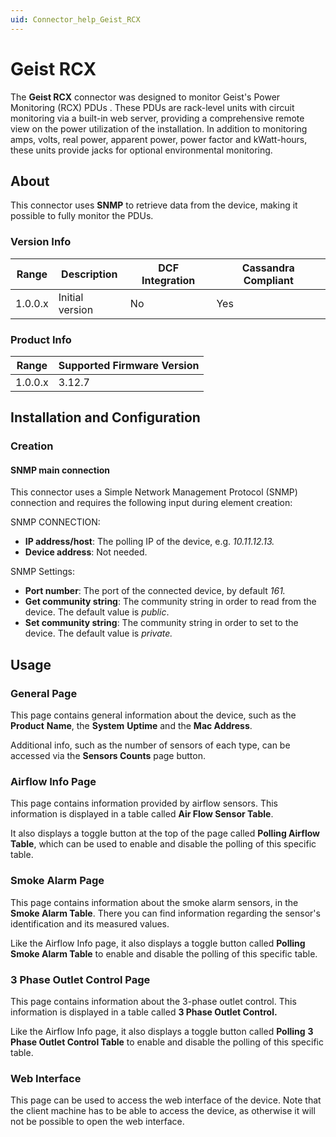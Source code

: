 ```yaml
---
uid: Connector_help_Geist_RCX
---
```


# Geist RCX

The **Geist RCX** connector was designed to monitor Geist's Power Monitoring (RCX) PDUs . These PDUs are rack-level units with circuit monitoring via a built-in web server, providing a comprehensive remote view on the power utilization of the installation. In addition to monitoring amps, volts, real power, apparent power, power factor and kWatt-hours, these units provide jacks for optional environmental monitoring.

## About

This connector uses **SNMP** to retrieve data from the device, making it possible to fully monitor the PDUs.

### Version Info

| Range | Description | DCF Integration | Cassandra Compliant |
|------------------|-----------------|---------------------|-------------------------|
| 1.0.0.x          | Initial version | No                  | Yes                     |

### Product Info

| Range | Supported Firmware Version |
|------------------|-----------------------------|
| 1.0.0.x          | 3.12.7                      |

## Installation and Configuration

### Creation

#### SNMP main connection

This connector uses a Simple Network Management Protocol (SNMP) connection and requires the following input during element creation:

SNMP CONNECTION:

- **IP address/host**: The polling IP of the device, e.g. *10.11.12.13.*
- **Device address**: Not needed.

SNMP Settings:

- **Port number**: The port of the connected device, by default *161.*
- **Get community string**: The community string in order to read from the device. The default value is *public*.
- **Set community string**: The community string in order to set to the device. The default value is *private.*

## Usage

### General Page

This page contains general information about the device, such as the **Product** **Name**, the **System** **Uptime** and the **Mac Address**.

Additional info, such as the number of sensors of each type, can be accessed via the **Sensors Counts** page button.

### Airflow Info Page

This page contains information provided by airflow sensors. This information is displayed in a table called **Air Flow Sensor Table**.

It also displays a toggle button at the top of the page called **Polling Airflow Table**, which can be used to enable and disable the polling of this specific table.

### Smoke Alarm Page

This page contains information about the smoke alarm sensors, in the **Smoke Alarm Table**. There you can find information regarding the sensor's identification and its measured values.

Like the Airflow Info page, it also displays a toggle button called **Polling Smoke Alarm Table** to enable and disable the polling of this specific table.

### 3 Phase Outlet Control Page

This page contains information about the 3-phase outlet control. This information is displayed in a table called **3 Phase Outlet Control.**

Like the Airflow Info page, it also displays a toggle button called **Polling** **3 Phase Outlet Control Table** to enable and disable the polling of this specific table.

### Web Interface

This page can be used to access the web interface of the device. Note that the client machine has to be able to access the device, as otherwise it will not be possible to open the web interface.
